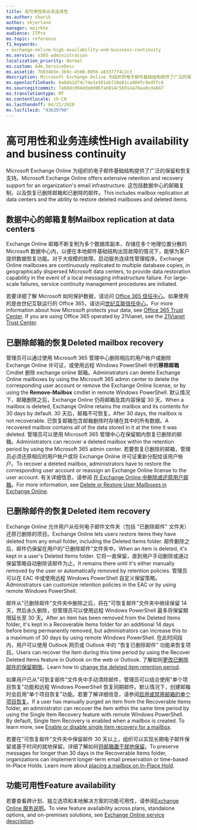 ```yaml
---
title: 高可用性和业务连续性
ms.author: sharik
author: skjerland
manager: mnirkhe
audience: ITPro
ms.topic: reference
f1_keywords:
- exchange-online-high-availability-and-business-continuity
ms.service: o365-administration
localization_priority: Normal
ms.custom: Adm_ServiceDesc
ms.assetid: 7b03465e-3b9c-4500-8956-a83377f4c2c3
description: Microsoft Exchange Online 为组织的电子邮件基础结构提供了广泛的保留和恢复支持。 这包括数据中心的邮箱复制，以及恢复已删除邮箱和已删除的邮件。
ms.openlocfilehash: 6a0da1d74c74e1e301ab728e81ca884fc9edffc6
ms.sourcegitcommit: 7a68dc894dde0d06fab014c56914a78aa8cda847
ms.translationtype: MT
ms.contentlocale: zh-CN
ms.lasthandoff: 04/21/2020
ms.locfileid: "43639790"
---
```

# <a name="high-availability-and-business-continuity"></a><span data-ttu-id="83513-104">高可用性和业务连续性</span><span class="sxs-lookup"><span data-stu-id="83513-104">High availability and business continuity</span></span>

<span data-ttu-id="83513-105">Microsoft Exchange Online 为组织的电子邮件基础结构提供了广泛的保留和恢复支持。</span><span class="sxs-lookup"><span data-stu-id="83513-105">Microsoft Exchange Online offers extensive retention and recovery support for an organization's email infrastructure.</span></span> <span data-ttu-id="83513-106">这包括数据中心的邮箱复制，以及恢复已删除邮箱和已删除的邮件。</span><span class="sxs-lookup"><span data-stu-id="83513-106">This includes mailbox replication at data centers and the ability to restore deleted mailboxes and deleted items.</span></span>
  
## <a name="mailbox-replication-at-data-centers"></a><span data-ttu-id="83513-107">数据中心的邮箱复制</span><span class="sxs-lookup"><span data-stu-id="83513-107">Mailbox replication at data centers</span></span>

<span data-ttu-id="83513-p103">Exchange Online 邮箱不断复制为多个数据库副本，存储在多个地理位置分散的 Microsoft 数据中心内，以便在本地邮件基础结构出现故障的情况下，能够为客户提供数据恢复功能。对于大规模的故障，启动服务连续性管理程序。</span><span class="sxs-lookup"><span data-stu-id="83513-p103">Exchange Online mailboxes are continuously replicated to multiple database copies, in geographically dispersed Microsoft data centers, to provide data restoration capability in the event of a local messaging infrastructure failure. For large-scale failures, service continuity management procedures are initiated.</span></span>
  
<span data-ttu-id="83513-p104">若要详细了解 Microsoft 如何保护数据，请访问 [Office 365 信任中心](https://go.microsoft.com/fwlink/p/?LinkId=299135)。如果使用的是由世纪互联运行的 Office 365，请访问[世纪互联信任中心](https://www.21vbluecloud.com/office365/trustcenter/onlineservices.mdl)。</span><span class="sxs-lookup"><span data-stu-id="83513-p104">For more information about how Microsoft protects your data, see [Office 365 Trust Center](https://go.microsoft.com/fwlink/p/?LinkId=299135). If you are using Office 365 operated by 21Vianet, see the [21Vianet Trust Center](https://www.21vbluecloud.com/office365/trustcenter/onlineservices.mdl).</span></span>
  
## <a name="deleted-mailbox-recovery"></a><span data-ttu-id="83513-112">已删除邮箱的恢复</span><span class="sxs-lookup"><span data-stu-id="83513-112">Deleted mailbox recovery</span></span>

<span data-ttu-id="83513-113">管理员可以通过使用 Microsoft 365 管理中心删除相应的用户帐户或删除 Exchange Online 许可证，或使用远程 Windows PowerShell 中的**移除邮箱**Cmdlet 删除 exchange online 邮箱。</span><span class="sxs-lookup"><span data-stu-id="83513-113">Administrators can delete Exchange Online mailboxes by using the Microsoft 365 admin center to delete the corresponding user account or remove the Exchange Online license, or by using the **Remove-Mailbox** cmdlet in remote Windows PowerShell.</span></span> <span data-ttu-id="83513-114">默认情况下，邮箱删除之后，Exchange Online 仍将邮箱及其内容保留 30 天。</span><span class="sxs-lookup"><span data-stu-id="83513-114">When a mailbox is deleted, Exchange Online retains the mailbox and its contents for 30 days by default.</span></span> <span data-ttu-id="83513-115">30 天后，邮箱不可恢复。</span><span class="sxs-lookup"><span data-stu-id="83513-115">After 30 days, the mailbox is not recoverable.</span></span> <span data-ttu-id="83513-116">已恢复邮箱包含邮箱删除时存储在其中的所有数据。</span><span class="sxs-lookup"><span data-stu-id="83513-116">A recovered mailbox contains all of the data stored in it at the time it was deleted.</span></span> <span data-ttu-id="83513-117">管理员可以使用 Microsoft 365 管理中心在保留期内恢复已删除的邮箱。</span><span class="sxs-lookup"><span data-stu-id="83513-117">Administrators can recover a deleted mailbox within the retention period by using the Microsoft 365 admin center.</span></span> <span data-ttu-id="83513-118">若要恢复已删除的邮箱，管理员必须还原相应的用户帐户或将 Exchange Online 许可证重新分配给该用户帐户。</span><span class="sxs-lookup"><span data-stu-id="83513-118">To recover a deleted mailbox, administrators have to restore the corresponding user account or reassign an Exchange Online license to the user account.</span></span> <span data-ttu-id="83513-119">有关详细信息，请参阅 [在 Exchange Online 中删除或还原用户邮箱](https://go.microsoft.com/fwlink/p/?LinkId=286992)。</span><span class="sxs-lookup"><span data-stu-id="83513-119">For more information, see [Delete or Restore User Mailboxes in Exchange Online](https://go.microsoft.com/fwlink/p/?LinkId=286992).</span></span>
  
## <a name="deleted-item-recovery"></a><span data-ttu-id="83513-120">已删除邮件的恢复</span><span class="sxs-lookup"><span data-stu-id="83513-120">Deleted item recovery</span></span>

<span data-ttu-id="83513-121">Exchange Online 允许用户从任何电子邮件文件夹（包括 "已删除邮件" 文件夹）还原已删除的项目。</span><span class="sxs-lookup"><span data-stu-id="83513-121">Exchange Online lets users restore items they have deleted from any email folder, including the Deleted Items folder.</span></span> <span data-ttu-id="83513-122">邮件删除之后，邮件仍保留在用户的"已删除邮件"文件夹中。</span><span class="sxs-lookup"><span data-stu-id="83513-122">When an item is deleted, it's kept in a user's Deleted Items folder.</span></span> <span data-ttu-id="83513-123">它将一直保留，直到用户手动删除或通过保留策略自动删除该邮件为止。</span><span class="sxs-lookup"><span data-stu-id="83513-123">It remains there until it's either manually removed by the user or automatically removed by retention policies.</span></span> <span data-ttu-id="83513-124">管理员可以在 EAC 中或使用远程 Windows PowerShell 自定义保留策略。</span><span class="sxs-lookup"><span data-stu-id="83513-124">Administrators can customize retention policies in the EAC or by using remote Windows PowerShell.</span></span>
  
<span data-ttu-id="83513-125">邮件从"已删除邮件"文件夹中删除之后，将在"可恢复邮件"文件夹中继续保留 14 天，然后永久删除，但管理员可以使用远程 Windows PowerShell 最多将保留期限延长至 30 天。</span><span class="sxs-lookup"><span data-stu-id="83513-125">After an item has been removed from the Deleted Items folder, it's kept in a Recoverable Items folder for an additional 14 days before being permanently removed, but administrators can increase this to a maximum of 30 days by using remote Windows PowerShell.</span></span> <span data-ttu-id="83513-126">在此时间段内，用户可以使用 Outlook 网页或 Outlook 中的 "恢复已删除邮件" 功能来恢复项目。</span><span class="sxs-lookup"><span data-stu-id="83513-126">Users can recover the item during this time period by using the Recover Deleted Items feature in Outlook on the web or Outlook.</span></span> <span data-ttu-id="83513-127">了解如何[更改已删除邮件的保留期限](https://go.microsoft.com/fwlink/p/?LinkId=286940)。</span><span class="sxs-lookup"><span data-stu-id="83513-127">Learn how to [change the deleted item retention period](https://go.microsoft.com/fwlink/p/?LinkId=286940).</span></span>
  
<span data-ttu-id="83513-p108">如果用户已从"可恢复邮件"文件夹中手动清除邮件，管理员可以结合使用"单个项目恢复"功能和远程 Windows PowerShell 恢复同期邮件。默认情况下，创建邮箱时会启用"单个项目恢复"功能。若要了解详细信息，请参阅[启用或禁用邮箱的单个项目恢复](https://go.microsoft.com/fwlink/p/?LinkID=286941)。</span><span class="sxs-lookup"><span data-stu-id="83513-p108">If a user has manually purged an item from the Recoverable Items folder, an administrator can recover the item within the same time period by using the Single Item Recovery feature with remote Windows PowerShell. By default, Single Item Recovery is enabled when a mailbox is created. To learn more, see [Enable or disable single item recovery for a mailbox](https://go.microsoft.com/fwlink/p/?LinkID=286941).</span></span>
  
<span data-ttu-id="83513-p109">若要在"可恢复邮件"文件夹中保留邮件 30 天以上，组织可以实现长期电子邮件保留或基于时间的就地保留。详细了解如何[将邮箱置于就地保留](https://go.microsoft.com/fwlink/p/?LinkId=271746)。</span><span class="sxs-lookup"><span data-stu-id="83513-p109">To preserve messages for longer than 30 days in the Recoverable Items folder, organizations can implement longer-term email preservation or time-based In-Place Holds. Learn more about [placing a mailbox on In-Place Hold](https://go.microsoft.com/fwlink/p/?LinkId=271746).</span></span>
  
## <a name="feature-availability"></a><span data-ttu-id="83513-133">功能可用性</span><span class="sxs-lookup"><span data-stu-id="83513-133">Feature availability</span></span>

<span data-ttu-id="83513-134">若要查看跨计划、独立选项和本地解决方案的功能可用性，请参阅[Exchange Online 服务说明](exchange-online-service-description.md)。</span><span class="sxs-lookup"><span data-stu-id="83513-134">To view feature availability across plans, standalone options, and on-premises solutions, see [Exchange Online service description](exchange-online-service-description.md).</span></span>
  